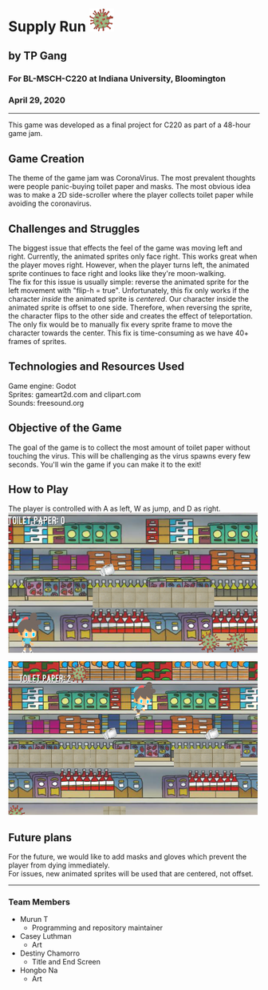 # Supply Run <img src="Assets/virus1.png" width = 50>
## by TP Gang
### For BL-MSCH-C220 at Indiana University, Bloomington
### April 29, 2020

---

This game was developed as a final project for C220 as part of a 48-hour game jam. 
## Game Creation
The theme of the game jam was CoronaVirus. The most prevalent thoughts were people panic-buying toilet paper and masks. The most obvious idea was to make a 2D side-scroller where the player collects toilet paper while avoiding the coronavirus.

## Challenges and Struggles
The biggest issue that effects the feel of the game was moving left and right. Currently, the animated sprites only face right. This works great when the player moves right. However, when the player turns left, the animated sprite continues to face right and looks like they're moon-walking.\
The fix for this issue is usually simple: reverse the animated sprite for the left movement with "flip-h = true".
Unfortunately, this fix only works if the character *inside* the animated sprite is *centered*. Our character inside the animated sprite is offset to one side. Therefore, when reversing the sprite, the character flips to the other side and creates the effect of teleportation. 
The only fix would be to manually fix every sprite frame to move the character towards the center. This fix is time-consuming as we have 40+ frames of sprites.

## Technologies and Resources Used 
Game engine: Godot \
Sprites: gameart2d.com and clipart.com \
Sounds: freesound.org 

## Objective of the Game
The goal of the game is to collect the most amount of toilet paper without touching the virus. This will be challenging as the virus spawns every few seconds. You'll win the game if you can make it to the exit!

## How to Play
The player is controlled with A as left, W as jump, and D as right.
<img src="Assets/Screenshots/shot1.png" width = 500>

<img src="Assets/Screenshots/shot2.png" width = 500>

## Future plans
For the future, we would like to add masks and gloves which prevent the player from dying immediately. \
For issues, new animated sprites will be used that are centered, not offset.

---

### Team Members

  * Murun T
    * Programming and repository maintainer
  * Casey Luthman
    * Art
  * Destiny Chamorro
    * Title and End Screen
  * Hongbo Na
    * Art


